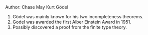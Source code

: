 Author: Chase May
Kurt Gödel

1. Gödel was mainly known for his two incompleteness theorems.
2. Godel was awarded the first Alber Einstein Award in 1951.
3. Possibly discovered a proof from the finite type theory.
